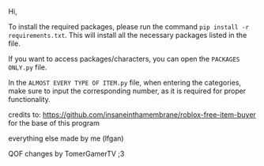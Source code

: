 
Hi,

To install the required packages, please run the command `pip install -r requirements.txt`. This will install all the necessary packages listed in the file.

If you want to access packages/characters, you can open the `PACKAGES ONLY.py` file.

In the `ALMOST EVERY TYPE OF ITEM.py` file, when entering the categories, make sure to input the corresponding number, as it is required for proper functionality.

  

credits to: https://github.com/insaneinthamembrane/roblox-free-item-buyer
for the base of this program

everything else made by me (lfgan)

QOF changes by TomerGamerTV ;3
